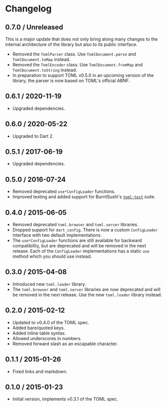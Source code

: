 # Changelog

## 0.7.0 / Unreleased

This is a major update that does not only bring along many changes to the internal architecture of the library but also to its public interface.

- Removed the `TomlParser` class.
  Use `TomlDocument.parse` and `TomlDocument.toMap` instead.
- Removed the `TomlEncoder` class.
  Use `TomlDocument.fromMap` and `TomlDocument.toString` instead.
- In preparation to support TOML v0.5.0 in an upcoming version of the library, the parser is now based on TOML's official ABNF.

## 0.6.1 / 2020-11-19

- Upgraded dependencies.

## 0.6.0 / 2020-05-22

- Upgraded to Dart 2.

## 0.5.1 / 2017-06-19

- Upgraded dependencies.

## 0.5.0 / 2016-07-24

- Removed deprecated `use*ConfigLoader` functions.
- Improved testing and added support for BurntSushi's [`toml-test`][toml-test] suite.

## 0.4.0 / 2015-06-05

- Removed deprecated `toml.browser` and `toml.server` libraries.
- Dropped support for `dart_config`. There is now a custom `ConfigLoader` interface with two default implementations.
- The `use*ConfigLoader` functions are still available for backward compatibility, but are deprecated and will be removed in the next release.
  Each of the `ConfigLoader` implementations has a static `use` method which you should use instead.

## 0.3.0 / 2015-04-08

- Introduced new `toml.loader` library.
- The `toml.browser` and `toml.server` libraries are now deprecated and will be removed in the next release. Use the new `toml.loader` library instead.

## 0.2.0 / 2015-02-12

- Updated to v0.4.0 of the TOML spec.
- Added bare/quoted keys.
- Added inline table syntax.
- Allowed underscores in numbers.
- Removed forward slash as an escapable character.

## 0.1.1 / 2015-01-26

- Fixed links and markdown.

## 0.1.0 / 2015-01-23

- Initial version, implements v0.3.1 of the TOML spec.

[toml-test]:
  https://github.com/BurntSushi/toml-test
  "A language agnostic test suite for TOML parsers."
